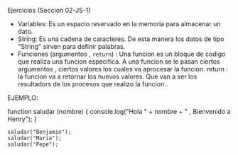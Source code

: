 Ejercicios (Seccion 02-JS-1)

* Variables: Es un espacio reservado en la memoria para almacenar un dato.
* String: Es una cadena de caracteres.  De esta manera los datos de tipo "String" sirven para definir palabras.
* Funciones (argumentos , `return`) : Una funcion es un bloque de codigo que realiza una funcion especifica. 
A una funcion se le pasan ciertos argumentos , ciertos valores los cuales va aprocesar la funcion. 
return : la funcion va a retornar los nuevos valores. Que van a ser los resultadors de los procesos que realizo la funcion .

EJEMPLO: 

function saludar (nombre) {
        console.log("Hola " + nombre  + " , Bienvenido a Henry");
}

    saludar("Benjamin");
    saludar("Maria");
    saludar("Pepe");